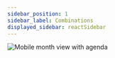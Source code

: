 ```yaml
---
sidebar_position: 1
sidebar_label: Combinations
displayed_sidebar: reactSidebar
---
```


![Mobile month view with agenda](https://docs.mobiscroll.com//Content/img/docs/mobile-calendar.png)
